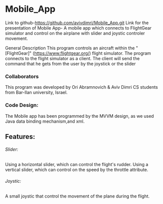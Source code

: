 # Mobile_App

Link to github-https://github.com/avivdimri/Mobile_App.git
Link for the presentation of Mobile App- 
A mobile app which connects to FlightGear simulator and control on the airplane with slider and joystic controler movement.

General Description
This program controls an aircraft within the "[FlightGear]" (https://www.flightgear.org/) flight simulator. The program connects to the flight 
simulator as a client.
The client will send the command that he gets from the user by the joystick or the slider

### Collaborators
This program was developed by Ori Abramnovich & Aviv Dimri CS students from Bar-Ilan university, Israel.

### Code Design:
The Mobile app has been programmed by the MVVM design, as we used Java data binding mechanism,and xml.

## Features:
###### Slider:


Using a horizontal slider, which can control the flight's rudder. 
Using a vertical slider, which can control on the speed by the throttle attribute. 


###### Joystic:
A small joystic that control the movement of the plane during the flight.
